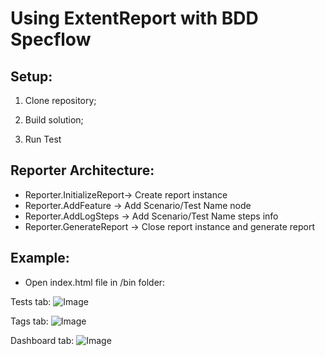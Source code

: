 # Using ExtentReport with BDD Specflow


## Setup:

1. Clone repository;

2. Build solution;

3. Run Test


## Reporter Architecture:

 * Reporter.InitializeReport-> Create report instance
 * Reporter.AddFeature -> Add Scenario/Test Name node
 * Reporter.AddLogSteps -> Add Scenario/Test Name steps info
 * Reporter.GenerateReport -> Close report instance and generate report



## Example:

* Open index.html file in /bin folder:

Tests tab:
![Image](https://i.ibb.co/QbtdN6v/Imagem-1.png)

Tags tab:
![Image](https://i.ibb.co/9mP5vNT/Imagem-2.png)

Dashboard tab:
![Image](https://i.ibb.co/F5HcQ51/Imagem-3.png)

